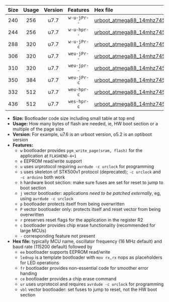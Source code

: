 |Size|Usage|Version|Features|Hex file|
|:-:|:-:|:-:|:-:|:--|
|240|256|u7.7|`w-u-jPr--`|[urboot_atmega88_14mhz7456_230400bps_lednop_ur_vbl.hex](https://raw.githubusercontent.com/stefanrueger/urboot.hex/main/mcus/atmega88/fcpu_14mhz7456/230400_bps/urboot_atmega88_14mhz7456_230400bps_lednop_ur_vbl.hex)|
|244|256|u7.7|`w-u-hpr--`|[urboot_atmega88_14mhz7456_230400bps_lednop_fr_ur.hex](https://raw.githubusercontent.com/stefanrueger/urboot.hex/main/mcus/atmega88/fcpu_14mhz7456/230400_bps/urboot_atmega88_14mhz7456_230400bps_lednop_fr_ur.hex)|
|288|320|u7.7|`w-u-jPr-c`|[urboot_atmega88_14mhz7456_230400bps_lednop_fr_ce_ur_vbl.hex](https://raw.githubusercontent.com/stefanrueger/urboot.hex/main/mcus/atmega88/fcpu_14mhz7456/230400_bps/urboot_atmega88_14mhz7456_230400bps_lednop_fr_ce_ur_vbl.hex)|
|306|320|u7.7|`weu-jPr--`|[urboot_atmega88_14mhz7456_230400bps_ee_lednop_ur_vbl.hex](https://raw.githubusercontent.com/stefanrueger/urboot.hex/main/mcus/atmega88/fcpu_14mhz7456/230400_bps/urboot_atmega88_14mhz7456_230400bps_ee_lednop_ur_vbl.hex)|
|310|320|u7.7|`weu-jpr--`|[urboot_atmega88_14mhz7456_230400bps_ee_lednop_fr_ur_vbl.hex](https://raw.githubusercontent.com/stefanrueger/urboot.hex/main/mcus/atmega88/fcpu_14mhz7456/230400_bps/urboot_atmega88_14mhz7456_230400bps_ee_lednop_fr_ur_vbl.hex)|
|350|384|u7.7|`weu-jPr-c`|[urboot_atmega88_14mhz7456_230400bps_ee_lednop_fr_ce_ur_vbl.hex](https://raw.githubusercontent.com/stefanrueger/urboot.hex/main/mcus/atmega88/fcpu_14mhz7456/230400_bps/urboot_atmega88_14mhz7456_230400bps_ee_lednop_fr_ce_ur_vbl.hex)|
|332|512|u7.7|`weu-hpr-c`|[urboot_atmega88_14mhz7456_230400bps_ee_lednop_fr_ce_ur.hex](https://raw.githubusercontent.com/stefanrueger/urboot.hex/main/mcus/atmega88/fcpu_14mhz7456/230400_bps/urboot_atmega88_14mhz7456_230400bps_ee_lednop_fr_ce_ur.hex)|
|436|512|u7.7|`wes-hpr-c`|[urboot_atmega88_14mhz7456_230400bps_ee_lednop_fr_ce.hex](https://raw.githubusercontent.com/stefanrueger/urboot.hex/main/mcus/atmega88/fcpu_14mhz7456/230400_bps/urboot_atmega88_14mhz7456_230400bps_ee_lednop_fr_ce.hex)|

- **Size:** Bootloader code size including small table at top end
- **Usage:** How many bytes of flash are needed, ie, HW boot section or a multiple of the page size
- **Version:** For example, u7.6 is an urboot version, o5.2 is an optiboot version
- **Features:**
  + `w` bootloader provides `pgm_write_page(sram, flash)` for the application at `FLASHEND-4+1`
  + `e` EEPROM read/write support
  + `u` uses urprotocol requiring `avrdude -c urclock` for programming
  + `s` uses skeleton of STK500v1 protocol (deprecated); `-c urclock` and `-c arduino` both work
  + `h` hardware boot section: make sure fuses are set for reset to jump to boot section
  + `j` vector bootloader: applications *need to be patched externally*, eg, using `avrdude -c urclock`
  + `p` bootloader protects itself from being overwritten
  + `P` vector bootloader only: protects itself and reset vector from being overwritten
  + `r` preserves reset flags for the application in the register R2
  + `c` bootloader provides chip erase functionality (recommended for large MCUs)
  + `-` corresponding feature not present
- **Hex file:** typically MCU name, oscillator frequency (16 MHz default) and baud rate (115200 default) followed by
  + `ee` bootloader supports EEPROM read/write
  + `lednop` is a template bootloader with `mov rx,rx` nops as placeholders for LED operations
  + `fr` bootloader provides non-essential code for smoother error handing
  + `ce` bootloader provides a chip erase command
  + `ur` uses urprotocol and requires `avrdude -c urclock` for programming
  + `vbl` vector bootloader: set fuses to jump to reset, not the HW boot section
